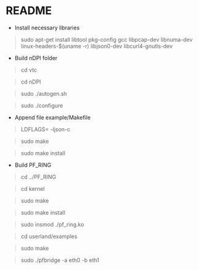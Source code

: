 # README 

* Install necessary libraries

> sudo apt-get install libtool pkg-config gcc libpcap-dev libnuma-dev linux-headers-$(uname -r) libjson0-dev libcurl4-gnutls-dev

* Build nDPI folder

> cd vtc

> cd nDPI

> sudo ./autogen.sh

> sudo ./configure

* Append file example/Makefile 

> LDFLAGS= -ljson-c

> sudo make

> sudo make install

* Build PF_RING

> cd ../PF_RING

> cd kernel 

> sudo make

> sudo make install

> sudo insmod ./pf_ring.ko

> cd userland/examples

> sudo make

> sudo ./pfbridge -a eth0 -b eth1
